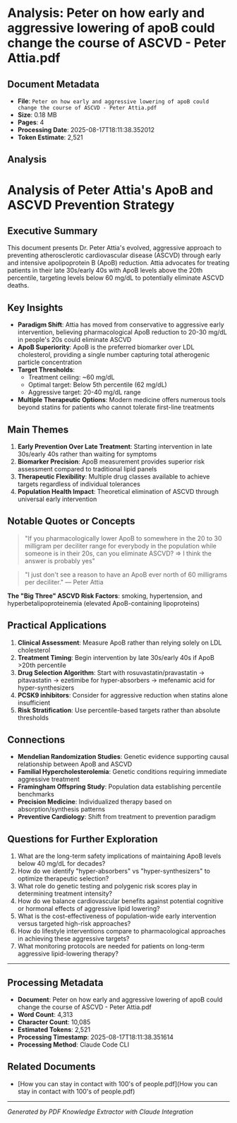 # Analysis: Peter on how early and aggressive lowering of apoB could change the course of ASCVD - Peter Attia.pdf

## Document Metadata
- **File**: `Peter on how early and aggressive lowering of apoB could change the course of ASCVD - Peter Attia.pdf`
- **Size**: 0.18 MB
- **Pages**: 4
- **Processing Date**: 2025-08-17T18:11:38.352012
- **Token Estimate**: 2,521

## Analysis

# Analysis of Peter Attia's ApoB and ASCVD Prevention Strategy

## Executive Summary

This document presents Dr. Peter Attia's evolved, aggressive approach to preventing atherosclerotic cardiovascular disease (ASCVD) through early and intensive apolipoprotein B (ApoB) reduction. Attia advocates for treating patients in their late 30s/early 40s with ApoB levels above the 20th percentile, targeting levels below 60 mg/dL to potentially eliminate ASCVD deaths.

## Key Insights

- **Paradigm Shift**: Attia has moved from conservative to aggressive early intervention, believing pharmacological ApoB reduction to 20-30 mg/dL in people's 20s could eliminate ASCVD
- **ApoB Superiority**: ApoB is the preferred biomarker over LDL cholesterol, providing a single number capturing total atherogenic particle concentration
- **Target Thresholds**: 
  - Treatment ceiling: ~60 mg/dL
  - Optimal target: Below 5th percentile (62 mg/dL)
  - Aggressive target: 20-40 mg/dL range
- **Multiple Therapeutic Options**: Modern medicine offers numerous tools beyond statins for patients who cannot tolerate first-line treatments

## Main Themes

1. **Early Prevention Over Late Treatment**: Starting intervention in late 30s/early 40s rather than waiting for symptoms
2. **Biomarker Precision**: ApoB measurement provides superior risk assessment compared to traditional lipid panels
3. **Therapeutic Flexibility**: Multiple drug classes available to achieve targets regardless of individual tolerances
4. **Population Health Impact**: Theoretical elimination of ASCVD through universal early intervention

## Notable Quotes or Concepts

> "If you pharmacologically lower ApoB to somewhere in the 20 to 30 milligram per deciliter range for everybody in the population while someone is in their 20s, can you eliminate ASCVD? ⇒ I think the answer is probably yes"

> "I just don't see a reason to have an ApoB ever north of 60 milligrams per deciliter." — Peter Attia

**The "Big Three" ASCVD Risk Factors**: smoking, hypertension, and hyperbetalipoproteinemia (elevated ApoB-containing lipoproteins)

## Practical Applications

1. **Clinical Assessment**: Measure ApoB rather than relying solely on LDL cholesterol
2. **Treatment Timing**: Begin intervention by late 30s/early 40s if ApoB >20th percentile
3. **Drug Selection Algorithm**: Start with rosuvastatin/pravastatin → pitavastatin → ezetimibe for hyper-absorbers → mefenamic acid for hyper-synthesizers
4. **PCSK9 inhibitors**: Consider for aggressive reduction when statins alone insufficient
5. **Risk Stratification**: Use percentile-based targets rather than absolute thresholds

## Connections

- **Mendelian Randomization Studies**: Genetic evidence supporting causal relationship between ApoB and ASCVD
- **Familial Hypercholesterolemia**: Genetic conditions requiring immediate aggressive treatment
- **Framingham Offspring Study**: Population data establishing percentile benchmarks
- **Precision Medicine**: Individualized therapy based on absorption/synthesis patterns
- **Preventive Cardiology**: Shift from treatment to prevention paradigm

## Questions for Further Exploration

1. What are the long-term safety implications of maintaining ApoB levels below 40 mg/dL for decades?
2. How do we identify "hyper-absorbers" vs "hyper-synthesizers" to optimize therapeutic selection?
3. What role do genetic testing and polygenic risk scores play in determining treatment intensity?
4. How do we balance cardiovascular benefits against potential cognitive or hormonal effects of aggressive lipid lowering?
5. What is the cost-effectiveness of population-wide early intervention versus targeted high-risk approaches?
6. How do lifestyle interventions compare to pharmacological approaches in achieving these aggressive targets?
7. What monitoring protocols are needed for patients on long-term aggressive lipid-lowering therapy?

---

## Processing Metadata
- **Document**: Peter on how early and aggressive lowering of apoB could change the course of ASCVD - Peter Attia.pdf
- **Word Count**: 4,313
- **Character Count**: 10,085
- **Estimated Tokens**: 2,521
- **Processing Timestamp**: 2025-08-17T18:11:38.351614
- **Processing Method**: Claude Code CLI

## Related Documents

- [How you can stay in contact with 100's of people.pdf](How you can stay in contact with 100's of people.pdf)

---
*Generated by PDF Knowledge Extractor with Claude Integration*